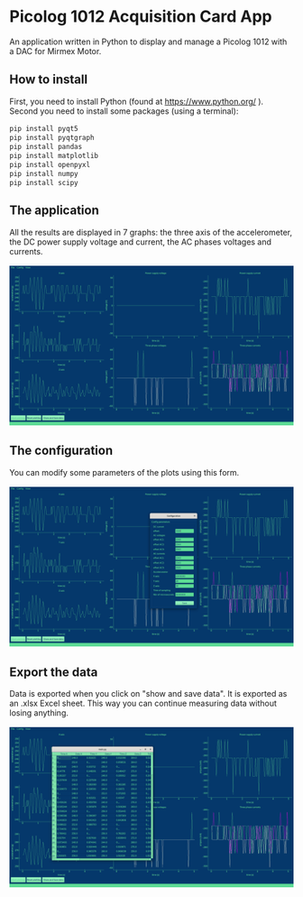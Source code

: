 # Picolog 1012 Acquisition Card App
 An application written in Python to display and manage a Picolog 1012 with a DAC for Mirmex Motor.
## How to install
First, you need to install Python (found at https://www.python.org/ ).
<br>Second you need to install some packages (using a terminal):
```
pip install pyqt5
pip install pyqtgraph
pip install pandas
pip install matplotlib
pip install openpyxl
pip install numpy
pip install scipy
```
## The application
All the results are displayed in 7 graphs: the three axis of the accelerometer, the DC power supply voltage and current, the AC phases voltages and currents.<br><br>
![the graphs](screenshots/graph.png)
## The configuration
You can modify some parameters of the plots using this form.<br><br>
![the config](screenshots/config.png)
## Export the data
Data is exported when you click on "show and save data". It is exported as an .xlsx Excel sheet. This way you can continue measuring data without losing anything.<br><br>
![the data](screenshots/data.png)
